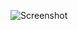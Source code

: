 
![Screenshot](https://user-images.githubusercontent.com/72332713/112777670-f8cd3d80-906c-11eb-91de-d17675473e5a.png)

